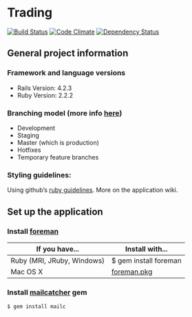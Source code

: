 # Trading

[![Build Status](https://semaphoreci.com/api/v1/projects/a88c3462-0aeb-434e-b34e-bd4a522f02e4/391629/shields_badge.svg)](https://semaphoreci.com/dbalexandre/trading)
[![Code Climate](https://codeclimate.com/github/dbalexandre/trading/badges/gpa.svg)](https://codeclimate.com/github/dbalexandre/trading)
[![Dependency Status](https://gemnasium.com/dbalexandre/trading.svg)](https://gemnasium.com/dbalexandre/trading)

## General project information

### Framework and language versions
- Rails Version: 4.2.3
- Ruby Version: 2.2.2

### Branching model (more info [here](http://nvie.com/posts/a-successful-git-branching-model/))

- Development
- Staging
- Master (which is production)
- Hotfixes
- Temporary feature branches

### Styling guidelines:

Using github’s [ruby guidelines](https://github.com/styleguide/ruby). More on the application wiki.

## Set up the application

### Install [foreman](https://github.com/ddollar/foreman#installation)

If you have...  | Install with...
------------- | -------------
Ruby (MRI, JRuby, Windows)  | $ gem install foreman
Mac OS X  | [foreman.pkg](http://assets.foreman.io/foreman/foreman.pkg)

### Install [mailcatcher](http://mailcatcher.me/) gem

    $ gem install mailc